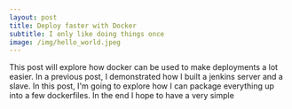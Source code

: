 ```yaml
---
layout: post
title: Deploy faster with Docker
subtitle: I only like doing things once
image: /img/hello_world.jpeg
---
```


This post will explore how docker can be used to make deployments a lot easier. In a previous post, I demonstrated how I built a jenkins server and a slave. In this post, I'm going to explore how I can package everything up into a few dockerfiles. In the end I hope to have a very simple

